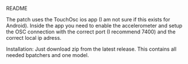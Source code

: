 README

The patch uses the TouchOsc ios app (I am not sure if this exists for Android).
Inside the app you need to enable the accelerometer and setup the OSC connection with the correct port (I recommend 7400) and the correct local ip adress.

Installation:
Just download zip from the latest release. This contains all needed bpatchers and one model.


